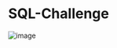 # SQL-Challenge
![image](https://user-images.githubusercontent.com/120693432/222980484-66ba836e-418b-4272-94a4-0503c0b1df8d.png)
